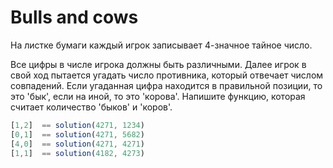 # Bulls and cows

На листке бумаги каждый игрок записывает 4-значное тайное число.

Все цифры в числе игрока должны быть различными. Далее игрок в свой ход пытается угадать число противника, который отвечает числом совпадений. Если угаданная цифра находится в правильной позиции, то это 'бык', если на иной, то это 'корова'. Напишите функцию, которая считает количество 'быков' и 'коров'.

```js
[1,2]  == solution(4271, 1234)
[0,1]  == solution(4271, 5682)
[4,0]  == solution(4271, 4271)
[1,1]  == solution(4182, 4273)
```